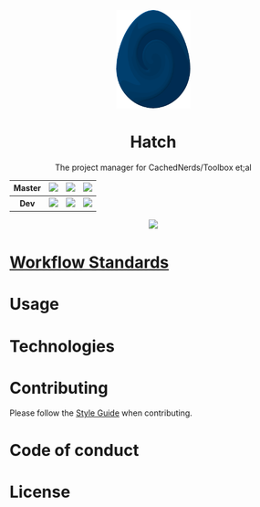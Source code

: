 <p align = "center"><img src="logo/egg.png" /></p>

<h1 align="center">Hatch</h1>
<p align="center">The project manager for CachedNerds/Toolbox et;al</p>

<div align="center">
<table>
  <tr>
    <th >Master</th>
    <th align="center"><a href="https://travis-ci.org/CachedNerds/Hatch"><img src="https://travis-ci.org/CachedNerds/Hatch.svg?branch=master"></a></th>
    <th align="center"><a href="https://ci.appveyor.com/project/DannyPeck/hatch/branch/master"><img src="https://ci.appveyor.com/api/projects/status/ca0p5xwqjva7w6b2/branch/master?svg=true"></a></th>
    <th align="center"><a href="https://coveralls.io/repos/github/CachedNerds/Hatch/badge.svg?branch=master"><img src="https://coveralls.io/repos/github/CachedNerds/Hatch/badge.svg?branch=master"></a></th>
  </tr>
  <tr>
    <th >Dev</a></th>
    <th align="center"><a href="https://travis-ci.org/CachedNerds/Hatch"><img src="https://travis-ci.org/CachedNerds/Hatch.svg?branch=dev"></a></th>
    <th align="center"><a href="https://ci.appveyor.com/api/projects/status/ca0p5xwqjva7w6b2/branch/dev?svg=true"><img src="https://ci.appveyor.com/api/projects/status/ca0p5xwqjva7w6b2/branch/dev?svg=true"></a></th>
    <th align="center"><a href="https://coveralls.io/repos/github/CachedNerds/Hatch/badge.svg?branch=dev"><img src="https://coveralls.io/repos/github/CachedNerds/Hatch/badge.svg?branch=dev"></a></th>
  </tr>
</table>
</div>

<p align="center"><a href="https://www.apache.org/licenses/LICENSE-2.0"><img src="https://img.shields.io/github/license/CachedNerds/Hatch.svg"></a></p>

# [Workflow Standards](https://github.com/CachedNerds/Hatch/blob/master/WORKFLOW.md)

# Usage

# Technologies

# Contributing

Please follow the [Style Guide](STYLE.md) when contributing. 

# Code of conduct

# License
